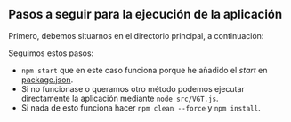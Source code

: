 ## Pasos a seguir para la ejecución de la aplicación

Primero, debemos situarnos en el directorio principal, a continuación:

Seguimos estos pasos:

* `npm start` que en este caso funciona porque he añadido el *start* en [package.json](../package.json).
* Si no funcionase o queramos otro método podemos ejecutar directamente la aplicación mediante `node src/VGT.js`.
* Si nada de esto funciona hacer `npm clean --force` y `npm install`.